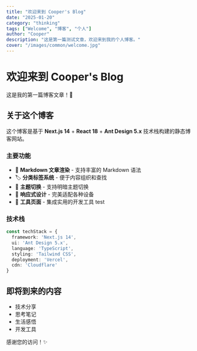 ```yaml
---
title: "欢迎来到 Cooper's Blog"
date: "2025-01-20"
category: "thinking"
tags: ["Welcome", "博客", "个人"]
author: "Cooper"
description: "这是第一篇测试文章，欢迎来到我的个人博客。"
cover: "/images/common/welcome.jpg"
---
```


# 欢迎来到 Cooper's Blog

这是我的第一篇博客文章！🎉

## 关于这个博客

这个博客是基于 **Next.js 14** + **React 18** + **Ant Design 5.x** 技术栈构建的静态博客网站。

### 主要功能

- 📝 **Markdown 文章渲染** - 支持丰富的 Markdown 语法
- 🏷️ **分类标签系统** - 便于内容组织和查找  
- 🌙 **主题切换** - 支持明暗主题切换
- 📱 **响应式设计** - 完美适配各种设备
- 🔧 **工具页面** - 集成实用的开发工具 test

### 技术栈

```typescript
const techStack = {
  framework: 'Next.js 14',
  ui: 'Ant Design 5.x',
  language: 'TypeScript',
  styling: 'Tailwind CSS',
  deployment: 'Vercel',
  cdn: 'Cloudflare'
}
```

## 即将到来的内容

- 技术分享
- 思考笔记
- 生活感悟
- 开发工具

感谢您的访问！✨